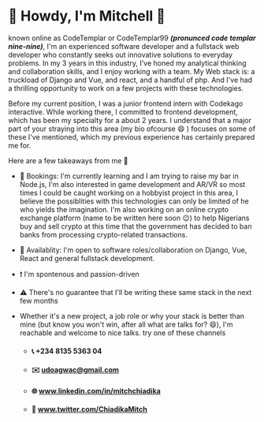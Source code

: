 # 👋 Howdy,  I'm Mitchell 🎴
known online as CodeTemplar or CodeTemplar99 ***(pronunced code templar nine-nine)***, I'm an experienced software developer and a fullstack web developer who constantly seeks out innovative solutions to everyday problems. In my 3 years in this industry, I've honed my analytical thinking and collaboration skills, and I enjoy working with a team. My Web stack is: a truckload of Django and Vue, and react, and a handful of php. And I've had a thrilling opportunity to work on a few projects with these technologies.

Before my current position, I was a junior frontend intern with Codekago interactive. While working there, I committed to frontend development, which has been my specialty for a about 2 years. I understand that a major part of your straying into this area (my bio ofcourse :smile: ) focuses on some of these I've mentioned, which my previous experience has certainly prepared me for.

Here are a few takeaways from me 📣

  * 🚧  Bookings: I'm currently learning and I am trying to raise my bar in Node.js, I'm also interested in game development and AR/VR so most times I could be caught working on a hobbyist project in this area, I believe the possiblities with this technologies can only be limited of he who yields the imagination. I'm also working on an online crypto exchange platform (name to be written here soon :wink:) to help Nigerians buy and sell crypto at this time that the government has decided to ban banks from processing crypto-related transactions.

* 🔌  Availablity: I'm open to software roles/collaboration on Django, Vue, React and general fullstack development.
* ❗  I'm spontenous and passion-driven
* ⚠️  There's no guarantee that I'll be writing these same stack in the next few months 

* Whether it's a new project, a job role or why your stack is better than mine (but know you won't win, after all what are talks for? 😄), I'm reachable and welcome to nice talks. try one of these channels
  * #### 📞   +234 8135 5363 04
  * #### ✉️    udoagwac@gmail.com
  * #### 🌐   www.linkedin.com/in/mitchchiadika
  * #### 📱   www.twitter.com/ChiadikaMitch
